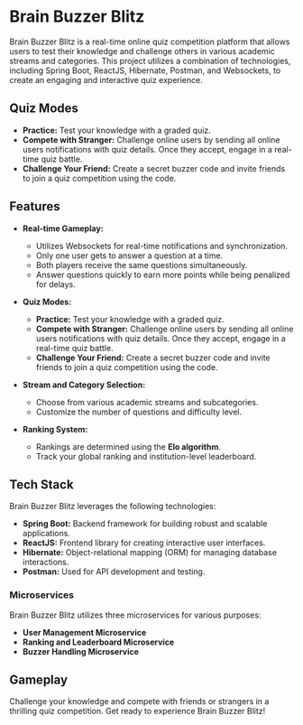 # Brain Buzzer Blitz

Brain Buzzer Blitz is a real-time online quiz competition platform that allows users to test their knowledge and challenge others in various academic streams and categories. This project utilizes a combination of technologies, including Spring Boot, ReactJS, Hibernate, Postman, and Websockets, to create an engaging and interactive quiz experience.

## Quiz Modes

- **Practice:** Test your knowledge with a graded quiz.
- **Compete with Stranger:** Challenge online users by sending all online users notifications with quiz details. Once they accept, engage in a real-time quiz battle.
- **Challenge Your Friend:** Create a secret buzzer code and invite friends to join a quiz competition using the code.

## Features

- **Real-time Gameplay:**
  - Utilizes Websockets for real-time notifications and synchronization.
  - Only one user gets to answer a question at a time.
  - Both players receive the same questions simultaneously.
  - Answer questions quickly to earn more points while being penalized for delays.

- **Quiz Modes:**
  - **Practice:** Test your knowledge with a graded quiz.
  - **Compete with Stranger:** Challenge online users by sending all online users notifications with quiz details. Once they accept, engage in a real-time quiz battle.
  - **Challenge Your Friend:** Create a secret buzzer code and invite friends to join a quiz competition using the code.

- **Stream and Category Selection:**
  - Choose from various academic streams and subcategories.
  - Customize the number of questions and difficulty level.

- **Ranking System:**
  - Rankings are determined using the **Elo algorithm**.
  - Track your global ranking and institution-level leaderboard.

## Tech Stack

Brain Buzzer Blitz leverages the following technologies:

- **Spring Boot:** Backend framework for building robust and scalable applications.
- **ReactJS:** Frontend library for creating interactive user interfaces.
- **Hibernate:** Object-relational mapping (ORM) for managing database interactions.
- **Postman:** Used for API development and testing.

### Microservices

Brain Buzzer Blitz utilizes three microservices for various purposes:

- **User Management Microservice**
- **Ranking and Leaderboard Microservice**
- **Buzzer Handling Microservice**

## Gameplay

Challenge your knowledge and compete with friends or strangers in a thrilling quiz competition. Get ready to experience Brain Buzzer Blitz!

